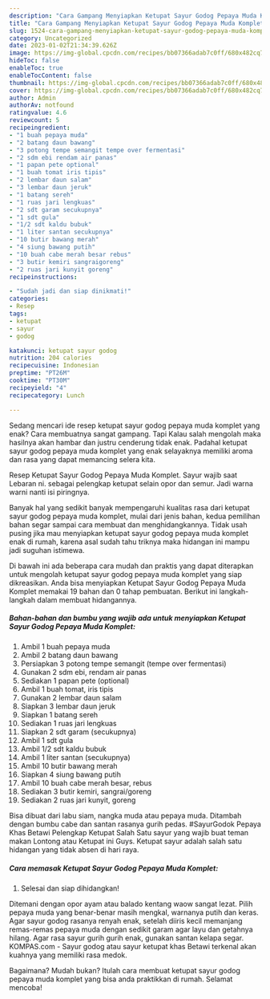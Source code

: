 ```yaml
---
description: "Cara Gampang Menyiapkan Ketupat Sayur Godog Pepaya Muda Komplet yang Menggugah Selera, Buat Buka Puasa}"
title: "Cara Gampang Menyiapkan Ketupat Sayur Godog Pepaya Muda Komplet yang Menggugah Selera, Buat Buka Puasa}"
slug: 1524-cara-gampang-menyiapkan-ketupat-sayur-godog-pepaya-muda-komplet-yang-menggugah-selera-buat-buka-puasa
category: Uncategorized
date: 2023-01-02T21:34:39.626Z
image: https://img-global.cpcdn.com/recipes/bb07366adab7c0ff/680x482cq70/ketupat-sayur-godog-pepaya-muda-komplet-foto-resep-utama.jpg
hideToc: false
enableToc: true
enableTocContent: false
thumbnail: https://img-global.cpcdn.com/recipes/bb07366adab7c0ff/680x482cq70/ketupat-sayur-godog-pepaya-muda-komplet-foto-resep-utama.jpg
cover: https://img-global.cpcdn.com/recipes/bb07366adab7c0ff/680x482cq70/ketupat-sayur-godog-pepaya-muda-komplet-foto-resep-utama.jpg
author: Admin
authorAv: notfound
ratingvalue: 4.6
reviewcount: 5
recipeingredient:
- "1 buah pepaya muda"
- "2 batang daun bawang"
- "3 potong tempe semangit tempe over fermentasi"
- "2 sdm ebi rendam air panas"
- "1 papan pete optional"
- "1 buah tomat iris tipis"
- "2 lembar daun salam"
- "3 lembar daun jeruk"
- "1 batang sereh"
- "1 ruas jari lengkuas"
- "2 sdt garam secukupnya"
- "1 sdt gula"
- "1/2 sdt kaldu bubuk"
- "1 liter santan secukupnya"
- "10 butir bawang merah"
- "4 siung bawang putih"
- "10 buah cabe merah besar rebus"
- "3 butir kemiri sangraigoreng"
- "2 ruas jari kunyit goreng"
recipeinstructions:

- "Sudah jadi dan siap dinikmati!"
categories:
- Resep
tags:
- ketupat
- sayur
- godog

katakunci: ketupat sayur godog 
nutrition: 204 calories
recipecuisine: Indonesian
preptime: "PT26M"
cooktime: "PT30M"
recipeyield: "4"
recipecategory: Lunch

---
```



Sedang mencari ide resep ketupat sayur godog pepaya muda komplet yang enak? Cara membuatnya sangat gampang. Tapi Kalau salah mengolah maka hasilnya akan hambar dan justru cenderung tidak enak. Padahal ketupat sayur godog pepaya muda komplet yang enak selayaknya memiliki aroma dan rasa yang dapat memancing selera kita.


Resep Ketupat Sayur Godog Pepaya Muda Komplet. Sayur wajib saat Lebaran ni. sebagai pelengkap ketupat selain opor dan semur. Jadi warna warni nanti isi piringnya.

Banyak hal yang sedikit banyak mempengaruhi kualitas rasa dari ketupat sayur godog pepaya muda komplet, mulai dari jenis bahan, kedua pemilihan bahan segar sampai cara membuat dan menghidangkannya. Tidak usah pusing jika mau menyiapkan ketupat sayur godog pepaya muda komplet enak di rumah, karena asal sudah tahu triknya maka hidangan ini mampu jadi suguhan istimewa.


Di bawah ini ada beberapa cara mudah dan praktis yang dapat diterapkan untuk mengolah ketupat sayur godog pepaya muda komplet yang siap dikreasikan. Anda bisa menyiapkan Ketupat Sayur Godog Pepaya Muda Komplet memakai 19 bahan dan 0 tahap pembuatan. Berikut ini langkah-langkah dalam membuat hidangannya.

<!--inarticleads1-->

##### Bahan-bahan dan bumbu yang wajib ada untuk menyiapkan Ketupat Sayur Godog Pepaya Muda Komplet:

1. Ambil 1 buah pepaya muda
1. Ambil 2 batang daun bawang
1. Persiapkan 3 potong tempe semangit (tempe over fermentasi)
1. Gunakan 2 sdm ebi, rendam air panas
1. Sediakan 1 papan pete (optional)
1. Ambil 1 buah tomat, iris tipis
1. Gunakan 2 lembar daun salam
1. Siapkan 3 lembar daun jeruk
1. Siapkan 1 batang sereh
1. Sediakan 1 ruas jari lengkuas
1. Siapkan 2 sdt garam (secukupnya)
1. Ambil 1 sdt gula
1. Ambil 1/2 sdt kaldu bubuk
1. Ambil 1 liter santan (secukupnya)
1. Ambil 10 butir bawang merah
1. Siapkan 4 siung bawang putih
1. Ambil 10 buah cabe merah besar, rebus
1. Sediakan 3 butir kemiri, sangrai/goreng
1. Sediakan 2 ruas jari kunyit, goreng


Bisa dibuat dari labu siam, nangka muda atau pepaya muda. Ditambah dengan bumbu cabe dan santan rasanya gurih pedas. #SayurGodok Pepaya Khas Betawi Pelengkap Ketupat Salah Satu sayur yang wajib buat teman makan Lontong atau Ketupat ini Guys. Ketupat sayur adalah salah satu hidangan yang tidak absen di hari raya. 

<!--inarticleads2-->

##### Cara memasak Ketupat Sayur Godog Pepaya Muda Komplet:


1. Selesai dan siap dihidangkan!

Ditemani dengan opor ayam atau balado kentang waow sangat lezat. Pilih pepaya muda yang benar-benar masih mengkal, warnanya putih dan keras. Agar sayur godog rasanya renyah enak, setelah diiris kecil memanjang remas-remas pepaya muda dengan sedikit garam agar layu dan getahnya hilang. Agar rasa sayur gurih gurih enak, gunakan santan kelapa segar. KOMPAS.com - Sayur godog atau sayur ketupat khas Betawi terkenal akan kuahnya yang memiliki rasa medok. 

Bagaimana? Mudah bukan? Itulah cara membuat ketupat sayur godog pepaya muda komplet yang bisa anda praktikkan di rumah. Selamat mencoba!
